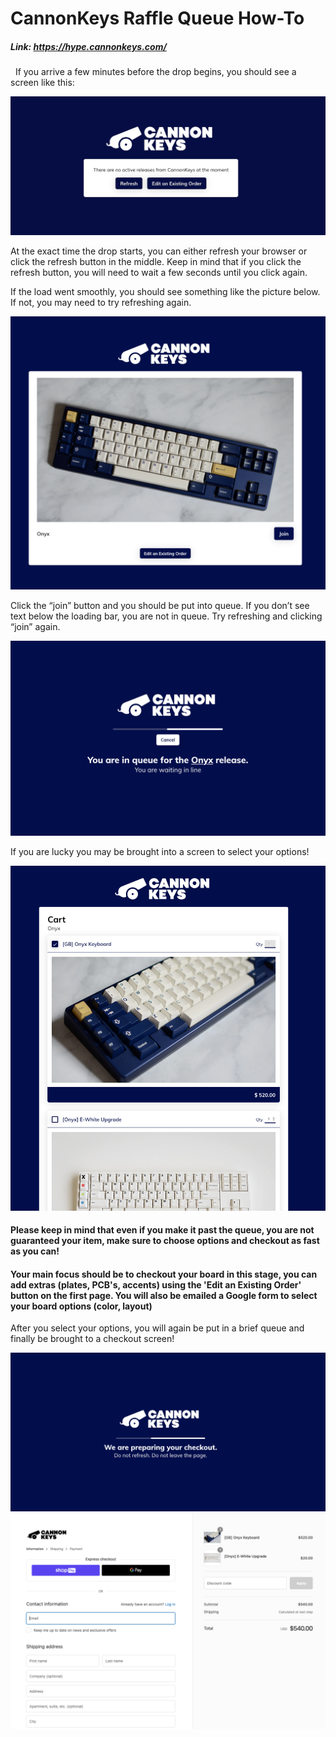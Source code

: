 # CannonKeys Raffle Queue How-To
##### Link: https://hype.cannonkeys.com/
&nbsp;
If you arrive a few minutes before the drop begins, you should see a screen like this:

![](images/raffle_queue/before_start.png)

At the exact time the drop starts, you can either refresh your browser or click the refresh button in the middle. Keep in mind that if you click the refresh button, you will need to wait a few seconds until you click again.

If the load went smoothly, you should see something like the picture below. If not, you may need to try refreshing again.

![](images/raffle_queue/join_queue.png)

Click the “join” button and you should be put into queue. If you don’t see text below the loading bar, you are not in queue. Try refreshing and clicking “join” again.

![](images/raffle_queue/in_queue.png)

If you are lucky you may be brought into a screen to select your options!

![](images/raffle_queue/choose_options.png)

#### Please keep in mind that even if you make it past the queue, you are not guaranteed your item, make sure to choose options and checkout as fast as you can!
#### Your main focus should be to checkout your board in this stage, you can add extras (plates, PCB's, accents) using the 'Edit an Existing Order' button on the first page. You will also be emailed a Google form to select your board options (color, layout)

After you select your options, you will again be put in a brief queue and finally be brought to a checkout screen!

![](images/raffle_queue/wait_checkout.png)
![](images/raffle_queue/checkout.png)
